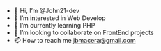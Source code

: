 - 👋 Hi, I’m @John21-dev
- 👀 I’m interested in Web Develop
- 🌱 I’m currently learning PHP
- 💞️ I’m looking to collaborate on FrontEnd projects
- 📫 How to reach me jbmacera@gmail.com

<!---
John21-dev/John21-dev is a ✨ special ✨ repository because its `README.md` (this file) appears on your GitHub profile.
You can click the Preview link to take a look at your changes.
--->
